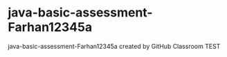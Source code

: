 # java-basic-assessment-Farhan12345a
java-basic-assessment-Farhan12345a created by GitHub Classroom
TEST
